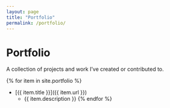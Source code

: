 ```yaml
---
layout: page
title: "Portfolio"
permalink: /portfolio/
---
```


# Portfolio

A collection of projects and work I’ve created or contributed to.

{% for item in site.portfolio %}
- [{{ item.title }}]({{ item.url }})
  - {{ item.description }}
{% endfor %}
